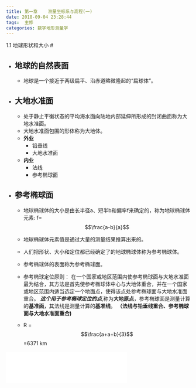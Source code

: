 ```yaml
---
title: 第一章    测量坐标系与高程(一)
date: 2018-09-04 23:28:44
tags:  主修
categories: 数字地形测量学
---
```


 1.1 地球形状和大小 #
- ## 地球的自然表面 
  - 地球是一个接近于两级扁平、沿赤道略微隆起的“扁球体”。
- ## 大地水准面
  - 处于静止平衡状态的平均海水面向陆地内部延伸所形成的封闭曲面称为大地水准面。
  - 大地水准面包围的形体称为大地体。
  - **外业**
    - 铅垂线 
    - 大地水准面
  - **内业**
    -  法线
    -  参考椭球面
- ## 参考椭球面
    -  地球椭球体的大小是由长半径a、短半b和偏率f来确定的，称为地球椭球体元素:
      f=$$\frac{a-b}{a}$$
    -  地球椭球体元素值是通过大量的测量结果推算出来的。
    -  人们把形状、大小和定位都已经确定了的地球椭球体称为参考椭球体。
    -  参考椭球体的表面称为参考椭球面。
    -  参考椭球定位原则：
       在一个国家或地区范围内使参考椭球面与大地水准面最为结合，其方法是首先使参考椭球体中心与大地体重合，并在一个国家或地区范围内适当选定一个地面点，使得该点处参考椭球面与大地水准面重合。
    ***这个用于参考椭球定位的点***,称为**大地原点**，参考椭球面是测量计算的**基准面**，其法线是测量计算的**基准线**。
        **（法线与铅垂线重合、参考椭球面与大地水准面重合)**

    - R = $$\frac{a+a+b}{3}$$ =6371 km


<iframe frameborder="no" border="0" marginwidth="0" marginheight="0" width=330 height=86 src="//music.163.com/outchain/player?type=2&id=28786838&auto=1&height=66"></iframe>
